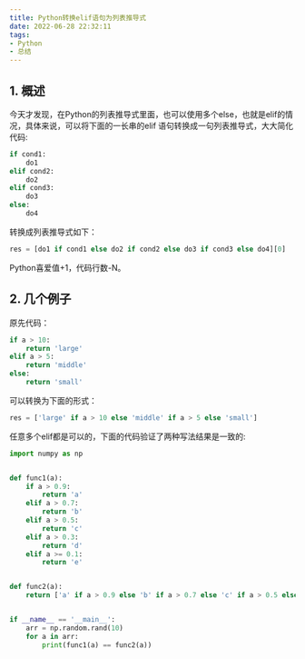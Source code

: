 ```yaml
---
title: Python转换elif语句为列表推导式
date: 2022-06-28 22:32:11
tags:
- Python
- 总结
---
```


## 1. 概述
今天才发现，在Python的列表推导式里面，也可以使用多个else，也就是elif的情况，具体来说，可以将下面的一长串的elif 语句转换成一句列表推导式，大大简化代码:
```python
if cond1:
	do1
elif cond2:
	do2
elif cond3:
	do3
else:
	do4
```
转换成列表推导式如下：
```python
res = [do1 if cond1 else do2 if cond2 else do3 if cond3 else do4][0]
```
Python喜爱值+1，代码行数-N。
<!--more-->

## 2. 几个例子
原先代码：
```python
if a > 10:
	return 'large'
elif a > 5:
	return 'middle'
else:
	return 'small'
```
可以转换为下面的形式：
```python
res = ['large' if a > 10 else 'middle' if a > 5 else 'small']
```

任意多个elif都是可以的，下面的代码验证了两种写法结果是一致的:
```python
import numpy as np


def func1(a):
    if a > 0.9:
        return 'a'
    elif a > 0.7:
        return 'b'
    elif a > 0.5:
        return 'c'
    elif a > 0.3:
        return 'd'
    elif a >= 0.1:
        return 'e'


def func2(a):
    return ['a' if a > 0.9 else 'b' if a > 0.7 else 'c' if a > 0.5 else 'd' if a > 0.3 else 'e'][0]


if __name__ == '__main__':
    arr = np.random.rand(10)
    for a in arr:
        print(func1(a) == func2(a))
```
